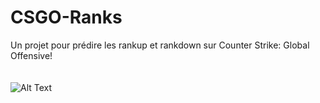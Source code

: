 # CSGO-Ranks
Un projet pour prédire les rankup et rankdown sur Counter Strike: Global Offensive!\
\
\
![Alt Text](https://c.tenor.com/JTTZQvwwHq8AAAAM/360noscope.gif)
